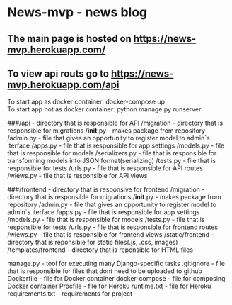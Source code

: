 # News-mvp - news blog

## The main page is hosted on https://news-mvp.herokuapp.com/

## To view api routs go to https://news-mvp.herokuapp.com/api

To start app as docker container: docker-compose up<br/>
To start app not as docker container: python manage.py runserver<br/>


###/api - directory that is responsible for API
  /migration - directory that is responsible for migrations
  /__init__.py - makes package from repository
  /admin.py - file that gives an opportunity to register model to admin\`s iterface
  /apps.py - file that is responsible for app settings
  /models.py - file that is responsible for models
  /serializers.py - file that is responsible for transforming models into JSON format(serializing)
  /tests.py - file that is responsible for tests
  /urls.py - file that is responsible for API routes
  /wiews.py - file that is responsible for API views
  

###/frontend - directory that is responsive for frontend
  /migration - directory that is responsible for migrations
  /__init__.py - makes package from repository
  /admin.py - file that gives an opportunity to register model to admin\`s iterface
  /apps.py - file that is responsible for app settings
  /models.py - file that is responsible for models
  /tests.py - file that is responsible for tests
  /urls.py - file that is responsible for frontend routes
  /wiews.py - file that is responsible for frontend views
  /static/frontend - directory that is reponsible for static files(.js, .css, images)
  /templates/frontend - directory that is reponsible for HTML files

manage.py - tool for executing many Django-specific tasks
.gitignore - file that is responsible for files that dont need to be uploaded to github
Dockerfile - file for Docker container
docker-compose - file for composing Docker container
Procfile - file for Heroku
runtime.txt - file for Heroku
requirements.txt - requirements for project
